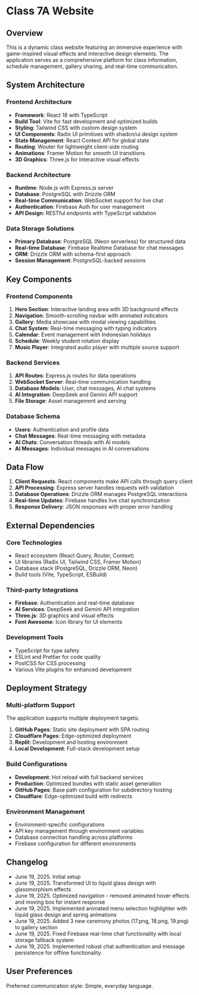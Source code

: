 # Class 7A Website

## Overview

This is a dynamic class website featuring an immersive experience with game-inspired visual effects and interactive design elements. The application serves as a comprehensive platform for class information, schedule management, gallery sharing, and real-time communication.

## System Architecture

### Frontend Architecture
- **Framework**: React 18 with TypeScript
- **Build Tool**: Vite for fast development and optimized builds
- **Styling**: Tailwind CSS with custom design system
- **UI Components**: Radix UI primitives with shadcn/ui design system
- **State Management**: React Context API for global state
- **Routing**: Wouter for lightweight client-side routing
- **Animations**: Framer Motion for smooth UI transitions
- **3D Graphics**: Three.js for interactive visual effects

### Backend Architecture
- **Runtime**: Node.js with Express.js server
- **Database**: PostgreSQL with Drizzle ORM
- **Real-time Communication**: WebSocket support for live chat
- **Authentication**: Firebase Auth for user management
- **API Design**: RESTful endpoints with TypeScript validation

### Data Storage Solutions
- **Primary Database**: PostgreSQL (Neon serverless) for structured data
- **Real-time Database**: Firebase Realtime Database for chat messages
- **ORM**: Drizzle ORM with schema-first approach
- **Session Management**: PostgreSQL-backed sessions

## Key Components

### Frontend Components
1. **Hero Section**: Interactive landing area with 3D background effects
2. **Navigation**: Smooth-scrolling navbar with animated indicators
3. **Gallery**: Media showcase with modal viewing capabilities
4. **Chat System**: Real-time messaging with typing indicators
5. **Calendar**: Event management with Indonesian holidays
6. **Schedule**: Weekly student rotation display
7. **Music Player**: Integrated audio player with multiple source support

### Backend Services
1. **API Routes**: Express.js routes for data operations
2. **WebSocket Server**: Real-time communication handling
3. **Database Models**: User, chat messages, AI chat systems
4. **AI Integration**: DeepSeek and Gemini API support
5. **File Storage**: Asset management and serving

### Database Schema
- **Users**: Authentication and profile data
- **Chat Messages**: Real-time messaging with metadata
- **AI Chats**: Conversation threads with AI models
- **AI Messages**: Individual messages in AI conversations

## Data Flow

1. **Client Requests**: React components make API calls through query client
2. **API Processing**: Express server handles requests with validation
3. **Database Operations**: Drizzle ORM manages PostgreSQL interactions
4. **Real-time Updates**: Firebase handles live chat synchronization
5. **Response Delivery**: JSON responses with proper error handling

## External Dependencies

### Core Technologies
- React ecosystem (React Query, Router, Context)
- UI libraries (Radix UI, Tailwind CSS, Framer Motion)
- Database stack (PostgreSQL, Drizzle ORM, Neon)
- Build tools (Vite, TypeScript, ESBuild)

### Third-party Integrations
- **Firebase**: Authentication and real-time database
- **AI Services**: DeepSeek and Gemini API integration
- **Three.js**: 3D graphics and visual effects
- **Font Awesome**: Icon library for UI elements

### Development Tools
- TypeScript for type safety
- ESLint and Prettier for code quality
- PostCSS for CSS processing
- Various Vite plugins for enhanced development

## Deployment Strategy

### Multi-platform Support
The application supports multiple deployment targets:

1. **GitHub Pages**: Static site deployment with SPA routing
2. **Cloudflare Pages**: Edge-optimized deployment
3. **Replit**: Development and hosting environment
4. **Local Development**: Full-stack development setup

### Build Configurations
- **Development**: Hot reload with full backend services
- **Production**: Optimized bundles with static asset generation
- **GitHub Pages**: Base path configuration for subdirectory hosting
- **Cloudflare**: Edge-optimized build with redirects

### Environment Management
- Environment-specific configurations
- API key management through environment variables
- Database connection handling across platforms
- Firebase configuration for different environments

## Changelog

- June 19, 2025. Initial setup
- June 19, 2025. Transformed UI to liquid glass design with glassmorphism effects
- June 19, 2025. Optimized navigation - removed animated hover effects and moving box for instant response
- June 19, 2025. Implemented animated menu selection highlighter with liquid glass design and spring animations
- June 19, 2025. Added 3 new ceremony photos (17.png, 18.png, 19.png) to gallery section
- June 19, 2025. Fixed Firebase real-time chat functionality with local storage fallback system
- June 19, 2025. Implemented robust chat authentication and message persistence for offline functionality

## User Preferences

Preferred communication style: Simple, everyday language.